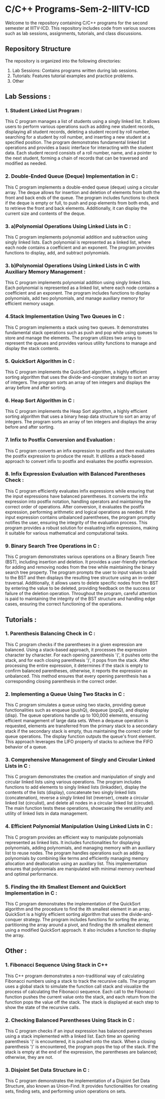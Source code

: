# C/C++ Programs-Sem-2-IIITV-ICD
Welcome to the repository containing C/C++ programs for the second semester at IIITV-ICD. This repository includes code from various sources such as lab sessions, assignments, tutorials, and class discussions.
## Repository Structure
The repository is organized into the following directories:
<br>
1. Lab Sessions: Contains programs written during lab sessions.
2. Tutorials: Features tutorial examples and practice problems.
3. Other
## Lab Sessions :

### 1. Student Linked List Program :
This C program manages a list of students using a singly linked list. It allows users to perform various operations such as adding new student records, displaying all student records, deleting a student record by roll number, searching for a student by roll number, and inserting a new student at a specified position. The program demonstrates fundamental linked list operations and provides a basic interface for interacting with the student data. Each student record consists of a roll number, name, and a pointer to the next student, forming a chain of records that can be traversed and modified as needed.

### 2. Double-Ended Queue (Deque) Implementation in C : 
This C program implements a double-ended queue (deque) using a circular array. The deque allows for insertion and deletion of elements from both the front and back ends of the queue. The program includes functions to check if the deque is empty or full, to push and pop elements from both ends, and to retrieve the front and back elements. Additionally, it can display the current size and contents of the deque.

### 3. a)Polynomial Operations Using Linked Lists in C :
This C program implements polynomial addition and subtraction using singly linked lists. Each polynomial is represented as a linked list, where each node contains a coefficient and an exponent. The program provides functions to display, add, and subtract polynomials.
### 3. b)Polynomial Operations Using Linked Lists in C with Auxiliary Memory Management :
This C program implements polynomial addition using singly linked lists. Each polynomial is represented as a linked list, where each node contains a coefficient and an exponent. The program includes functions to display polynomials, add two polynomials, and manage auxiliary memory for efficient memory usage.

### 4.Stack Implementation Using Two Queues in C :
This C program implements a stack using two queues. It demonstrates fundamental stack operations such as push and pop while using queues to store and manage the elements. The program utilizes two arrays to represent the queues and provides various utility functions to manage and display the stack contents.

### 5. QuickSort Algorithm in C :
This C program implements the QuickSort algorithm, a highly efficient sorting algorithm that uses the divide-and-conquer strategy to sort an array of integers. The program sorts an array of ten integers and displays the array before and after sorting.

### 6. Heap Sort Algorithm in C : 
This C program implements the Heap Sort algorithm, a highly efficient sorting algorithm that uses a binary heap data structure to sort an array of integers. The program sorts an array of ten integers and displays the array before and after sorting.

### 7. Infix to Postfix Conversion and Evaluation :
This C program converts an infix expression to postfix and then evaluates the postfix expression to produce the result. It utilizes a stack-based approach to convert infix to postfix and evaluates the postfix expression.

### 8. Infix Expression Evaluation with Balanced Parentheses Check :
This C program efficiently evaluates infix expressions while ensuring that the input expressions have balanced parentheses. It converts the infix expression into postfix notation, handling operators and maintaining the correct order of operations. After conversion, it evaluates the postfix expression, performing arithmetic and logical operations as needed. If the input expression contains unbalanced parentheses, the program promptly notifies the user, ensuring the integrity of the evaluation process. This program provides a robust solution for evaluating infix expressions, making it suitable for various mathematical and computational tasks.

### 9. Binary Search Tree Operations in C :
This C program demonstrates various operations on a Binary Search Tree (BST), including insertion and deletion. It provides a user-friendly interface for adding and removing nodes from the tree while maintaining the binary search tree property. The program prompts the user to input values to add to the BST and then displays the resulting tree structure using an in-order traversal. Additionally, it allows users to delete specific nodes from the BST by entering the value to be deleted, providing feedback on the success or failure of the deletion operation. Throughout the program, careful attention is paid to maintaining the integrity of the BST structure and handling edge cases, ensuring the correct functioning of the operations.

## Tutorials :
### 1. Parenthesis Balancing Check in C :
This C program checks if the parentheses in a given expression are balanced. Using a stack-based approach, it processes the expression character by character. For each opening parenthesis '(', it pushes onto the stack, and for each closing parenthesis ')', it pops from the stack. After processing the entire expression, it determines if the stack is empty to confirm balanced parentheses, otherwise, it reports the expression as unbalanced. This method ensures that every opening parenthesis has a corresponding closing parenthesis in the correct order.
### 2. Implementing a Queue Using Two Stacks in C :
This C program simulates a queue using two stacks, providing queue functionalities such as enqueue (pushQ), dequeue (popQ), and display (disp). The queue operations handle up to 100,000 elements, ensuring efficient management of large data sets. When a dequeue operation is requested, elements are transferred from the primary stack to a secondary stack if the secondary stack is empty, thus maintaining the correct order for queue operations. The display function outputs the queue's front element. This approach leverages the LIFO property of stacks to achieve the FIFO behavior of a queue.
### 3. Comprehensive Management of Singly and Circular Linked Lists in C :
This C program demonstrates the creation and manipulation of singly and circular linked lists using various operations. The program includes functions to add elements to singly linked lists (linkadder), display the contents of the lists (display), concatenate two singly linked lists (concatenation), reverse a singly linked list (reverser), create a circular linked list (circulist), and delete all nodes in a circular linked list (circudel). The main function tests these operations, showcasing the versatility and utility of linked lists in data management.
### 4. Efficient Polynomial Manipulation Using Linked Lists in C :
This C program provides an efficient way to manipulate polynomials represented as linked lists. It includes functionalities for displaying polynomials, adding polynomials, and managing memory with an auxiliary list to reuse nodes. The program handles operations such as adding polynomials by combining like terms and efficiently managing memory allocation and deallocation using an auxiliary list. This implementation ensures that polynomials are manipulated with minimal memory overhead and optimal performance.
### 5. Finding the ith Smallest Element and QuickSort Implementation in C :
This C program demonstrates the implementation of the QuickSort algorithm and the procedure to find the ith smallest element in an array. QuickSort is a highly efficient sorting algorithm that uses the divide-and-conquer strategy. The program includes functions for sorting the array, partitioning the array around a pivot, and finding the ith smallest element using a modified QuickSort approach. It also includes a function to display the array.
## Other :
### 1. Fibonacci Sequence Using Stack in C++
This C++ program demonstrates a non-traditional way of calculating Fibonacci numbers using a stack to track the recursive calls. The program uses a global stack to simulate the function call stack and visualize the process of calculating the Fibonacci sequence. Each call to the Fibonacci function pushes the current value onto the stack, and each return from the function pops the value off the stack. The stack is displayed at each step to show the state of the recursive calls.
### 2. Checking Balanced Parentheses Using Stack in C :
This C program checks if an input expression has balanced parentheses using a stack implemented with a linked list. Each time an opening parenthesis '(' is encountered, it is pushed onto the stack. When a closing parenthesis ')' is encountered, the program pops the top of the stack. If the stack is empty at the end of the expression, the parentheses are balanced; otherwise, they are not.
### 3. Disjoint Set Data Structure in C :
This C program demonstrates the implementation of a Disjoint Set Data Structure, also known as Union-Find. It provides functionalities for creating sets, finding sets, and performing union operations on sets.
